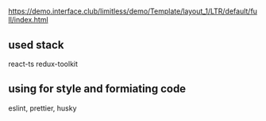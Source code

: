 #

https://demo.interface.club/limitless/demo/Template/layout_1/LTR/default/full/index.html

## used stack

react-ts
redux-toolkit

## using for style and formiating code

eslint, prettier, husky
